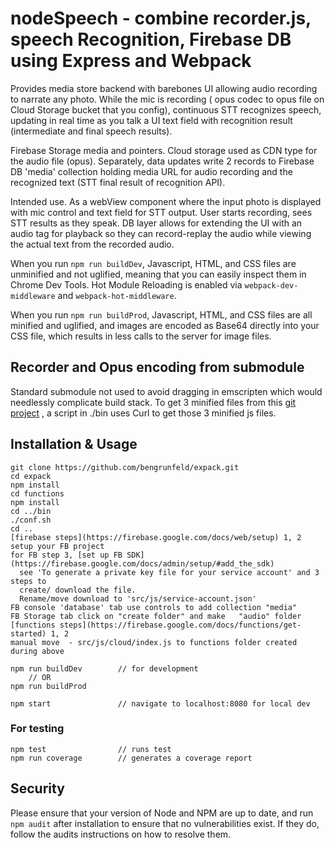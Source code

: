 # nodeSpeech - combine recorder.js, speech Recognition, Firebase DB using Express and Webpack

Provides media store backend with barebones UI allowing audio recording to narrate any photo. While the mic is recording ( opus codec to opus file on Cloud Storage bucket that you config), continuous STT recognizes speech, updating in real time as you talk a UI text field with recognition result (intermediate and final speech results).

Firebase Storage media and pointers. Cloud storage used as CDN type for the audio file (opus). Separately, data updates write 2 records to Firebase DB 'media' collection holding media URL for audio recording and the recognized text (STT final result of recognition API).

Intended use. As a webView component where the input photo is displayed with mic control and text field for STT output. User starts recording, sees STT results as they speak. DB layer allows for extending the UI with an audio tag for playback so they can record-replay the audio while viewing the actual text from the recorded audio.  

When you run `npm run buildDev`, Javascript, HTML, and CSS files are unminified and not uglified, meaning that you can easily inspect them in Chrome Dev Tools. Hot Module Reloading is enabled via `webpack-dev-middleware` and `webpack-hot-middleware`.

When you run `npm run buildProd`, Javascript, HTML, and CSS files are all minified and uglified, and images are encoded as Base64 directly into your CSS file, which results in less calls to the server for image files.

## Recorder and Opus encoding from submodule

Standard submodule not used to avoid dragging in emscripten which would needlessly complicate build stack. To get 3 minified files from this [git project](https://github.com/chris-rudmin/opus-recorder) , a script in ./bin uses Curl to get those 3 minified js files.   

## Installation & Usage

    git clone https://github.com/bengrunfeld/expack.git
    cd expack
    npm install
    cd functions
    npm install
    cd ../bin
    ./conf.sh
    cd ..
    [firebase steps](https://firebase.google.com/docs/web/setup) 1, 2 setup your FB project
    for FB step 3, [set up FB SDK](https://firebase.google.com/docs/admin/setup/#add_the_sdk)
      see 'To generate a private key file for your service account' and 3 steps to
      create/ download the file.
      Rename/move download to 'src/js/service-account.json'
    FB console 'database' tab use controls to add collection "media"
    FB Storage tab click on "create folder" and make   "audio" folder
    [functions steps](https://firebase.google.com/docs/functions/get-started) 1, 2
    manual move  - src/js/cloud/index.js to functions folder created during above

    npm run buildDev        // for development
        // OR
    npm run buildProd

    npm start               // navigate to localhost:8080 for local dev

### For testing

    npm test                // runs test
    npm run coverage        // generates a coverage report

## Security

Please ensure that your version of Node and NPM are up to date, and run `npm audit` after installation to ensure that no vulnerabilities exist. If they do, follow the audits instructions on how to resolve them.
